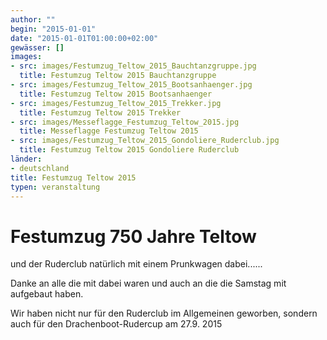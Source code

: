 ```yaml
---
author: ""
begin: "2015-01-01"
date: "2015-01-01T01:00:00+02:00"
gewässer: []
images:
- src: images/Festumzug_Teltow_2015_Bauchtanzgruppe.jpg
  title: Festumzug Teltow 2015 Bauchtanzgruppe
- src: images/Festumzug_Teltow_2015_Bootsanhaenger.jpg
  title: Festumzug Teltow 2015 Bootsanhaenger
- src: images/Festumzug_Teltow_2015_Trekker.jpg
  title: Festumzug Teltow 2015 Trekker
- src: images/Messeflagge_Festumzug_Teltow_2015.jpg
  title: Messeflagge Festumzug Teltow 2015
- src: images/Festumzug_Teltow_2015_Gondoliere_Ruderclub.jpg
  title: Festumzug Teltow 2015 Gondoliere Ruderclub
länder: 
- deutschland
title: Festumzug Teltow 2015
typen: veranstaltung
---
```


# Festumzug 750 Jahre Teltow


und der Ruderclub natürlich mit einem Prunkwagen dabei......

Danke an alle die mit dabei waren und auch an die die Samstag mit aufgebaut haben.

Wir haben nicht nur für den Ruderclub im Allgemeinen geworben, sondern auch für den Drachenboot-Rudercup am 27.9. 2015
